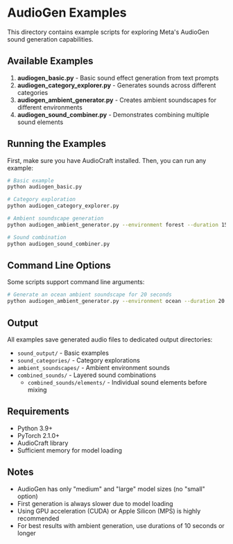 # AudioGen Examples

This directory contains example scripts for exploring Meta's AudioGen sound generation capabilities.

## Available Examples

1. **audiogen_basic.py** - Basic sound effect generation from text prompts
2. **audiogen_category_explorer.py** - Generates sounds across different categories
3. **audiogen_ambient_generator.py** - Creates ambient soundscapes for different environments
4. **audiogen_sound_combiner.py** - Demonstrates combining multiple sound elements

## Running the Examples

First, make sure you have AudioCraft installed. Then, you can run any example:

```bash
# Basic example
python audiogen_basic.py

# Category exploration
python audiogen_category_explorer.py

# Ambient soundscape generation
python audiogen_ambient_generator.py --environment forest --duration 15.0

# Sound combination
python audiogen_sound_combiner.py
```

## Command Line Options

Some scripts support command line arguments:

```bash
# Generate an ocean ambient soundscape for 20 seconds
python audiogen_ambient_generator.py --environment ocean --duration 20.0 --model medium --temp 0.7 --output my_ambiences
```

## Output

All examples save generated audio files to dedicated output directories:
- `sound_output/` - Basic examples
- `sound_categories/` - Category explorations
- `ambient_soundscapes/` - Ambient environment sounds
- `combined_sounds/` - Layered sound combinations
  - `combined_sounds/elements/` - Individual sound elements before mixing

## Requirements

- Python 3.9+
- PyTorch 2.1.0+
- AudioCraft library
- Sufficient memory for model loading

## Notes

- AudioGen has only "medium" and "large" model sizes (no "small" option)
- First generation is always slower due to model loading
- Using GPU acceleration (CUDA) or Apple Silicon (MPS) is highly recommended
- For best results with ambient generation, use durations of 10 seconds or longer